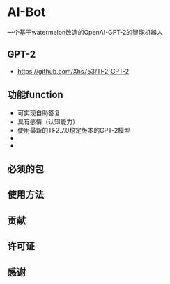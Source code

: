 # AI-Bot
一个基于watermelon改造的OpenAI-GPT-2的智能机器人
## GPT-2
- https://github.com/Xhs753/TF2_GPT-2
## 功能function
- 可实现自助答复
- 具有感情（认知能力）
- 使用最新的TF2.7.0稳定版本的GPT-2模型
- 
- 



## 必须的包




## 使用方法



## 贡献



## 许可证


## 感谢



